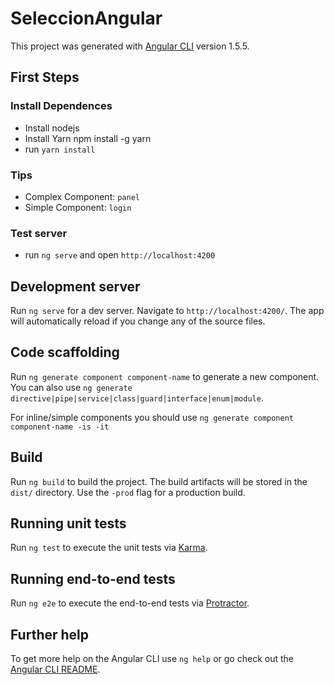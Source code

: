 # SeleccionAngular

This project was generated with [Angular CLI](https://github.com/angular/angular-cli) version 1.5.5.

## First Steps

### Install Dependences
- Install nodejs
- Install Yarn npm install -g yarn
- run `yarn install`

### Tips

- Complex Component: `panel`
- Simple Component: `login`

### Test server
- run `ng serve` and open `http://localhost:4200`

## Development server

Run `ng serve` for a dev server. Navigate to `http://localhost:4200/`. The app will automatically reload if you change any of the source files.

## Code scaffolding

Run `ng generate component component-name` to generate a new component. You can also use `ng generate directive|pipe|service|class|guard|interface|enum|module`.

For inline/simple components you should use
`ng generate component component-name -is -it`

## Build

Run `ng build` to build the project. The build artifacts will be stored in the `dist/` directory. Use the `-prod` flag for a production build.

## Running unit tests

Run `ng test` to execute the unit tests via [Karma](https://karma-runner.github.io).

## Running end-to-end tests

Run `ng e2e` to execute the end-to-end tests via [Protractor](http://www.protractortest.org/).

## Further help

To get more help on the Angular CLI use `ng help` or go check out the [Angular CLI README](https://github.com/angular/angular-cli/blob/master/README.md).
